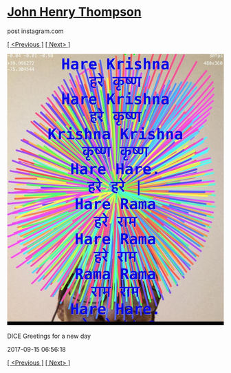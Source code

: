 # [John Henry Thompson](../README.md)
post instagram.com

[[ <Previous ]](2017-09-15-3.md) [[ Next> ]](2017-09-11-1.md)

[![](../media/2017-09-15/DICE-Greetings-for-a-new-day.jpg)](../README.md)

DICE Greetings for a new day

2017-09-15 06:56:18

[[ <Previous ]](2017-09-15-3.md) [[ Next> ]](2017-09-11-1.md)